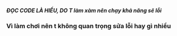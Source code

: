 ***ĐỌC CODE LÀ HIỂU, DO T làm xàm nên chạy khả năng sẽ lỗi***
<h3>Vì làm chơi nên t không quan trọng sửa lỗi hay gì nhiều</h3>
